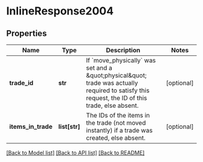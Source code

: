 # InlineResponse2004

## Properties
Name | Type | Description | Notes
------------ | ------------- | ------------- | -------------
**trade_id** | **str** | If &#x60;move_physically&#x60; was set and a \&quot;physical\&quot; trade was actually required to satisfy this request, the ID of this trade, else absent.  | [optional] 
**items_in_trade** | **list[str]** | The IDs of the items in the trade (not moved instantly) if a trade was created, else absent.  | [optional] 

[[Back to Model list]](../README.md#documentation-for-models) [[Back to API list]](../README.md#documentation-for-api-endpoints) [[Back to README]](../README.md)



